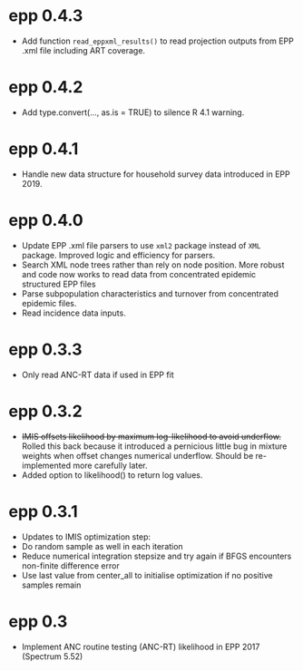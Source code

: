 # epp 0.4.3

- Add function `read_eppxml_results()` to read projection outputs from EPP .xml file including ART coverage.

# epp 0.4.2

- Add type.convert(..., as.is = TRUE) to silence R 4.1 warning.

# epp 0.4.1

- Handle new data structure for household survey data introduced in EPP 2019.

# epp 0.4.0
- Update EPP .xml file parsers to use `xml2` package instead of `XML` package. Improved logic and efficiency for parsers.
- Search XML node trees rather than rely on node position. More robust and code now works to read data from concentrated epidemic structured EPP files
- Parse subpopulation characteristics and turnover from concentrated epidemic files.
- Read incidence data inputs.

# epp 0.3.3

- Only read ANC-RT data if used in EPP fit

# epp 0.3.2

- ~~IMIS offsets likelihood by maximum log-likelihood to avoid underflow.~~  Rolled this back because it introduced a pernicious little bug in mixture weights when offset changes numerical underflow. Should be re-implemented more carefully later.
- Added option to likelihood() to return log values.

# epp 0.3.1

- Updates to IMIS optimization step:
 - Do random sample as well in each iteration
 - Reduce numerical integration stepsize and try again if BFGS encounters non-finite difference error
 - Use last value from center_all to initialise optimization if no positive samples remain

# epp 0.3

- Implement ANC routine testing (ANC-RT) likelihood in EPP 2017 (Spectrum 5.52)
